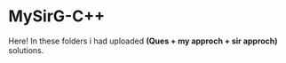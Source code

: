 # MySirG-C++
<body>
  Here!
  In these folders i had uploaded <b>(Ques + my approch + sir approch)</b> solutions.
</body>
